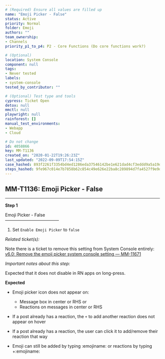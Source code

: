 ```yaml
---
# (Required) Ensure all values are filled up
name: "Emoji Picker - False"
status: Active
priority: Normal
folder: Emoji
authors: ""
team_ownership: 
- Channels
priority_p1_to_p4: P2 - Core Functions (Do core functions work?)

# (Optional)
location: System Console
component: null
tags:
- Never tested
labels: 
- system-console
tested_by_contributor: ""

# (Optional) Test type and tools
cypress: Ticket Open
detox: null
mmctl: null
playwright: null
rainforest: []
manual_test_environments:
- Webapp
- Cloud

# Do not change
id: 4058866
key: MM-T1136
created_on: "2020-01-22T19:26:23Z"
last_updated: "2022-09-09T17:54:15Z"
case_hashed: 893f2261f3354bd4ed1286eda37546142be1e621dad4cf3eddd9a5a19d174f7fe1b69b9a4df13c6ae98bc444a53dbd73
steps_hashed: 9fe967c014e7b7858b62c854c49e626e22ba8c289894d7fa4527f9e9de0edb3d8b0ccffda1a405c6359431189f04ffd8
---
```


<!-- (Auto-generated) Based on frontmatter's "key" and "name" -->

## MM-T1136: Emoji Picker - False

---

**Step 1**

Emoji Picker - False\
–––––––––––––––––––––––––

1. Set `Enable Emoji Picker` to `false`

_Related ticket(s):_

Note there is a ticket to remove this setting from System Console entirely: [v6.0: Remove the emoji picker system console setting — MM-11671](https://mattermost.atlassian.net/browse/MM-11671)

_Important notes about this step:_

Expected that it does not disable in RN apps on long-press.

**Expected**

- Emoji picker icon does not appear on:

  - Message box in center or RHS or
  - Reactions on messages in center or RHS

- If a post already has a reaction, the `+` to add another reaction does not appear on hover

- If a post already has a reaction, the user can click it to add/remove their reaction that way

- Emoji can still be added by typing :emojiname: or reactions by typing +:emojiname:
